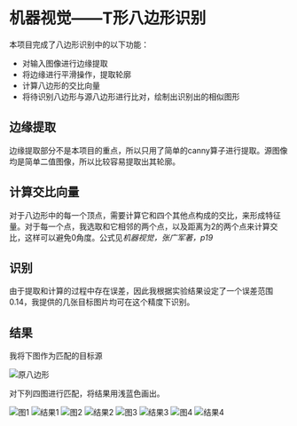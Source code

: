 ﻿# 机器视觉——T形八边形识别


本项目完成了八边形识别中的以下功能：
- 对输入图像进行边缘提取
- 将边缘进行平滑操作，提取轮廓
- 计算八边形的交比向量
- 将待识别八边形与源八边形进行比对，绘制出识别出的相似图形



## 边缘提取

边缘提取部分不是本项目的重点，所以只用了简单的canny算子进行提取。源图像均是简单二值图像，所以比较容易提取出其轮廓。

## 计算交比向量

对于八边形中的每一个顶点，需要计算它和四个其他点构成的交比，来形成特征量。对于每一个点，我选取和它相邻的两个点，以及距离为2的两个点来计算交比，这样可以避免0角度。公式见*机器视觉，张广军著，p19*

## 识别

由于提取和计算的过程中存在误差，因此我根据实验结果设定了一个误差范围0.14，我提供的几张目标图片均可在这个精度下识别。

## 结果
我将下图作为匹配的目标源

![原八边形][1]

对下列四图进行匹配，将结果用浅蓝色画出。

![图1][2]
![结果1][9]
![图2][3]
![结果2][7]
![图3][4]
![结果3][8]
![图4][5]
![结果4][6]

  [1]: http://i13.tietuku.com/45f7dce27ce5e4ef.jpg
  [2]: http://i13.tietuku.com/2925e3e98a92f08b.jpg
  [3]: http://i13.tietuku.com/b3b705d2f2ffea5e.jpg
  [4]: http://i13.tietuku.com/d6c08871efb742cd.jpg
  [5]: http://i13.tietuku.com/f27b3e778f877eb2.jpg
  [6]: http://i13.tietuku.com/130a79c94725ba61.png
  [7]: http://i13.tietuku.com/dcb4d52ab8c645d6.png
  [8]: http://i13.tietuku.com/90bfdc8a4a429730.png
  [9]: http://i13.tietuku.com/d8cf723730db264d.png